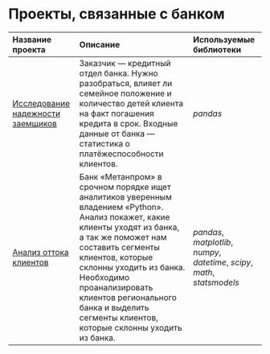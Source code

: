 # Проекты, связанные с банком

| Название проекта | Описание | Используемые библиотеки | 
| :---------------------- | :---------------------- | :---------------------- |
| [Исследование надежности заемщиков](https://github.com/Alinoindo/Banks/tree/main/Исследование%20надёжности%20заёмщиков) | Заказчик — кредитный отдел банка. Нужно разобраться, влияет ли семейное положение и количество детей клиента на факт погашения кредита в срок. Входные данные от банка — статистика о платёжеспособности клиентов. | *pandas* |
| [Анализ оттока клиентов](https://github.com/Alinoindo/Banks/tree/main/Анализ%20оттока%20клиентов) | Банк «Метанпром» в срочном порядке ищет аналитиков уверенным владением «Python». Анализ покажет, какие клиенты уходят из банка, а так же поможет нам составить сегменты клиентов, которые склонны уходить из банка. Необходимо проанализировать клиентов регионального банка и выделить сегменты клиентов, которые склонны уходить из банка. | *pandas*, *matplotlib*, *numpy*, *datetime*, *scipy*, *math*, *statsmodels* |
